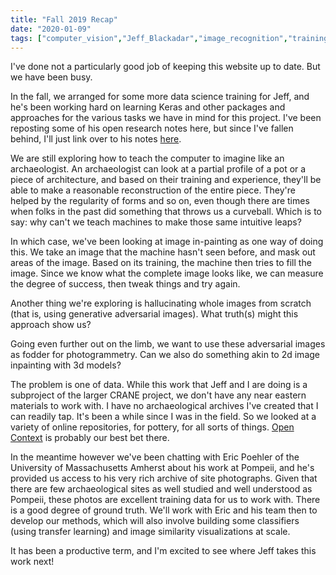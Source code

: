 ```yaml
---
title: "Fall 2019 Recap"
date: "2020-01-09"
tags: ["computer_vision","Jeff_Blackadar","image_recognition","training", "pompeii"]
---
```


I've done not a particularly good job of keeping this website up to date. But we have been busy.

In the fall, we arranged for some more data science training for Jeff, and he's been working hard on learning Keras and other packages and approaches for the various tasks we have in mind for this project. I've been reposting some of his open research notes here, but since I've fallen behind, I'll just link over to his notes [here](http://jeffblackadar.ca/).

We are still exploring how to teach the computer to imagine like an archaeologist. An archaeologist can look at a partial profile of a pot or a piece of architecture, and based on their training and experience, they'll be able to make a reasonable reconstruction of the entire piece. They're helped by the regularity of forms and so on, even though there are times when folks in the past did something that throws us a curveball. Which is to say: why can't we teach machines to make those same intuitive leaps?

In which case, we've been looking at image in-painting as one way of doing this. We take an  image that the machine hasn't seen before, and mask out areas of the image. Based on its training, the machine then tries to fill the image. Since we know what the complete image looks like, we can measure the degree of success, then tweak things and try again.

Another thing we're exploring is hallucinating whole images from scratch (that is, using generative adversarial images). What truth(s) might this approach show us?

Going even further out on the limb, we want to use these adversarial images as fodder for photogrammetry. Can we also do something akin to 2d image inpainting with 3d models?

The problem is one of data. While this work that Jeff and I are doing is a subproject of the larger CRANE project, we don't have any near eastern materials to work with. I have no archaeological archives I've created that I can readily tap. It's been a while since I was in the field. So we looked at a variety of online repositories, for pottery, for all sorts of things. [Open Context](http://opencontext.org) is probably our best bet there.

In the meantime however we've been chatting with Eric Poehler of the University of Massachusetts Amherst about his work at Pompeii, and he's provided us access to his very rich archive of site photographs. Given that there are few archaeological sites as well studied and well understood as Pompeii, these photos are excellent training data for us to work with. There is a good degree of ground truth. We'll work with Eric and his team then to develop our methods, which will also involve building some classifiers (using transfer learning) and image similarity visualizations at scale.

It has been a productive term, and I'm excited to see where Jeff takes this work next!
